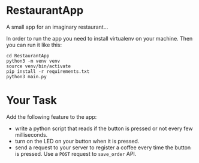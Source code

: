 # RestaurantApp
A small app for an imaginary restaurant...

In order to run the app you need to install virtualenv on your machine. Then you can run it like this:

```
cd RestaurantApp
python3 -m venv venv
source venv/bin/activate
pip install -r requirements.txt
python3 main.py
```


# Your Task

Add the following feature to the app:
* write a python script that reads if the button is pressed or not every few milliseconds.
* turn on the LED on your button when it is pressed.
* send a request to your server to register a coffee every time the button is pressed. Use a `POST` request to `save_order` API. 
